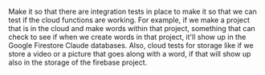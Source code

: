 Make it so that there are integration tests in place to make it so that we can test if the cloud functions are working. For example, if we make a project that is in the cloud and make words within that project, something that can check to see if when we create words in that project, it'll show up in the Google Firestore Claude databases. Also, cloud tests for storage like if we store a video or a picture that goes along with a word, if that will show up also in the storage of the firebase project. 